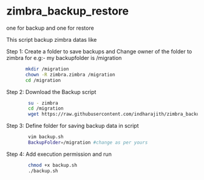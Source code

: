 # zimbra_backup_restore
one for backup and one for restore


This script backup zimbra datas like 



Step 1: Create a folder to save backups and Change owner of the folder to zimbra
        for e.g:- my backupfolder is /migration
        
 ```bash 
        mkdir /migration
        chown -R zimbra.zimbra /migration
        cd /migration
```

Step 2: Download the Backup script
```bash
        su - zimbra
        cd /migration
        wget https://raw.githubusercontent.com/indharajith/zimbra_backup_restore/master/backup.sh
```

Step 3: Define folder for saving backup data in script

```bash
        vim backup.sh
        BackupFolder=/migration #change as per yours
```
Step 4: Add execution permission and run

```bash
        chmod +x backup.sh
        ./backup.sh
```
